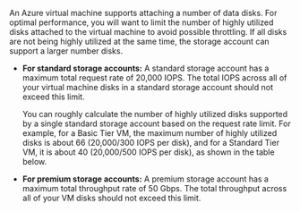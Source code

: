 An Azure virtual machine supports attaching a number of data disks. For optimal performance, you will want to limit the number of highly utilized disks attached to the virtual machine to avoid possible throttling. If all disks are not being highly utilized at the same time, the storage account can support a larger number disks.

- **For standard storage accounts:** A standard storage account has a maximum total request rate of 20,000 IOPS. The total IOPS across all of your virtual machine disks in a standard storage account should not exceed this limit.

    You can roughly calculate the number of highly utilized disks supported by a single standard storage account based on the request rate limit. For example, for a Basic Tier VM, the maximum number of highly utilized disks is about 66 (20,000/300 IOPS per disk), and for a Standard Tier VM, it is about 40 (20,000/500 IOPS per disk), as shown in the table below. 
 
- **For premium storage accounts:** A premium storage account has a maximum total throughput rate of 50 Gbps. The total throughput across all of your VM disks should not exceed this limit.

